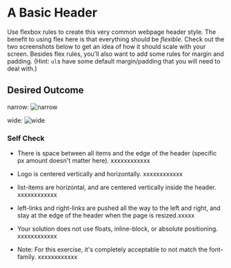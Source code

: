 # A Basic Header

Use flexbox rules to create this very common webpage header style. The benefit to using flex here is that everything should be _flexible_. Check out the two screenshots below to get an idea of how it should scale with your screen. Besides flex rules, you'll also want to add some rules for margin and padding. (Hint: `ul`s have some default margin/padding that you will need to deal with.)

## Desired Outcome

narrow:
![narrow](./desired-outcome-narrow.png)

wide: 
![wide](./desired-outcome-wide.png)

### Self Check
- There is space between all items and the edge of the header (specific px amount doesn't matter here).                         xxxxxxxxxxxx
- Logo is centered vertically and horizontally.                                                                                 xxxxxxxxxxxx
- list-items are horizontal, and are centered vertically inside the header.                                                     xxxxxxxxxxxx
- left-links and right-links are pushed all the way to the left and right, and stay at the edge of the header when the page is resized.xxxxx
- Your solution does not use floats, inline-block, or absolute positioning.                                                     xxxxxxxxxxxx

- Note: For this exercise, it's completely acceptable to not match the font-family.                                             xxxxxxxxxxxx